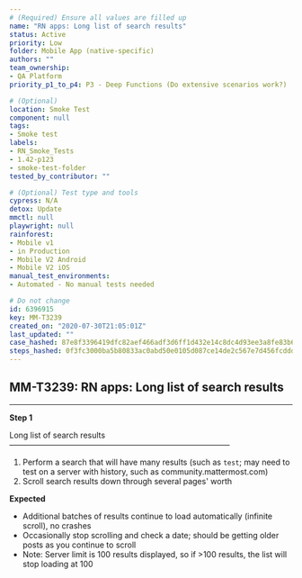 ```yaml
---
# (Required) Ensure all values are filled up
name: "RN apps: Long list of search results"
status: Active
priority: Low
folder: Mobile App (native-specific)
authors: ""
team_ownership: 
- QA Platform
priority_p1_to_p4: P3 - Deep Functions (Do extensive scenarios work?)

# (Optional)
location: Smoke Test
component: null
tags:
- Smoke test
labels: 
- RN_Smoke_Tests
- 1.42-p123
- smoke-test-folder
tested_by_contributor: ""

# (Optional) Test type and tools
cypress: N/A
detox: Update
mmctl: null
playwright: null
rainforest: 
- Mobile v1
- in Production
- Mobile V2 Android
- Mobile V2 iOS
manual_test_environments:
- Automated - No manual tests needed

# Do not change
id: 6396915
key: MM-T3239
created_on: "2020-07-30T21:05:01Z"
last_updated: ""
case_hashed: 87e8f3396419dfc82aef466adf3d6ff1d432e14c8dc4d93ee3a8fe83b604e325c35b9f729274edc66deefacb20430f72
steps_hashed: 0f3fc3000ba5b80833ac0abd50e0105d087ce14de2c567e7d456fcddd0c1fae396c12a99d0e43de4a9624e79540aa4ab
---
```


<!-- (Auto-generated) Based on frontmatter's "key" and "name" -->

## MM-T3239: RN apps: Long list of search results

---

**Step 1**

Long list of search results\
————————————————————————————

1. Perform a search that will have many results (such as `test`; may need to test on a server with history, such as community.mattermost.com)
2. Scroll search results down through several pages' worth

**Expected**

- Additional batches of results continue to load automatically (infinite scroll), no crashes
- Occasionally stop scrolling and check a date; should be getting older posts as you continue to scroll
- Note: Server limit is 100 results displayed, so if >100 results, the list will stop loading at 100
